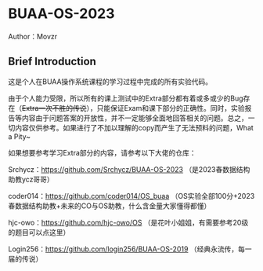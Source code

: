 # BUAA-OS-2023

Author：Movzr

## Brief Introduction

这是个人在BUAA操作系统课程的学习过程中完成的所有实验代码。

由于个人能力受限，所以所有的课上测试中的Extra部分都有着或多或少的Bug存在（~~Extra一次不胜的传说~~），只能保证Exam和课下部分的正确性。同时，实验报告等内容由于问题答案的开放性，并不一定能够全面地回答相关的问题。总之，一切内容仅供参考。如果进行了不加以理解的copy而产生了无法预料的问题，What a Pity~

如果想要参考学习Extra部分的内容，请参考以下大佬的仓库：

Srchycz：https://github.com/Srchycz/BUAA-OS-2023 （是2023春数据结构助教ycz哥哥）

coder014：https://github.com/coder014/OS_buaa （OS实验全部100分+2023春数据结构助教+未来的CO与OS助教，什么含金量大家懂得都懂）

hjc-owo：https://github.com/hjc-owo/OS （是花叶小姐姐，有需要参考20级的题目可以点这里）

Login256：https://github.com/login256/BUAA-OS-2019 （经典永流传，每一届的传说）

